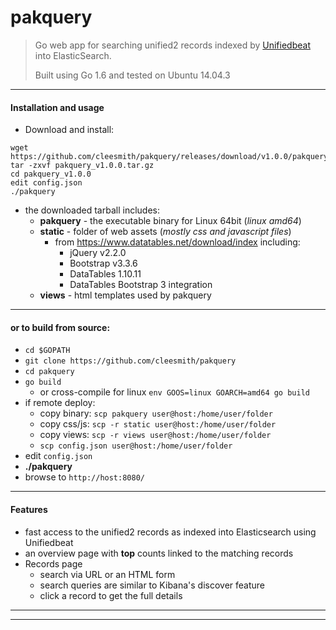 # pakquery

> Go web app for searching unified2 records indexed by [Unifiedbeat](https://github.com/cleesmith/unifiedbeat) into ElasticSearch.
>
> Built using Go 1.6 and tested on Ubuntu 14.04.3

***

#### Installation and usage

* Download and install:
```
wget https://github.com/cleesmith/pakquery/releases/download/v1.0.0/pakquery_v1.0.0.tar.gz
tar -zxvf pakquery_v1.0.0.tar.gz
cd pakquery_v1.0.0
edit config.json
./pakquery
```
* the downloaded tarball includes:
  * **pakquery** - the executable binary for Linux 64bit (_linux amd64_)
  * **static** - folder of web assets (_mostly css and javascript files_)
    * from https://www.datatables.net/download/index including:
      * jQuery v2.2.0
      * Bootstrap v3.3.6
      * DataTables 1.10.11
      * DataTables Bootstrap 3 integration
  * **views** - html templates used by pakquery

***

#### or to build from source:

* ```cd $GOPATH```
* ```git clone https://github.com/cleesmith/pakquery```
* ```cd pakquery```
* ```go build```
  * or cross-compile for linux ```env GOOS=linux GOARCH=amd64 go build```
* if remote deploy:
  * copy binary: ```scp pakquery user@host:/home/user/folder```
  * copy css/js: ```scp -r static user@host:/home/user/folder```
  * copy views: ```scp -r views user@host:/home/user/folder```
  * ```scp config.json user@host:/home/user/folder```
* edit ```config.json```
* **./pakquery**
* browse to ```http://host:8080/```

***

#### Features

* fast access to the unified2 records as indexed into Elasticsearch using Unifiedbeat
* an overview page with **top** counts linked to the matching records
* Records page
  * search via URL or an HTML form
  * search queries are similar to Kibana's discover feature
  * click a record to get the full details

***
***
